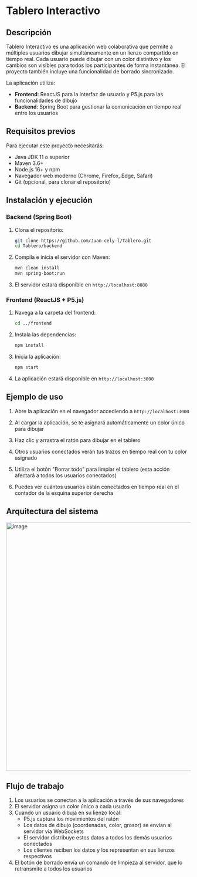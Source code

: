 # Tablero Interactivo



##  Descripción

Tablero Interactivo es una aplicación web colaborativa que permite a múltiples usuarios dibujar simultáneamente en un lienzo compartido en tiempo real. Cada usuario puede dibujar con un color distintivo y los cambios son visibles para todos los participantes de forma instantánea. El proyecto también incluye una funcionalidad de borrado sincronizado.

La aplicación utiliza:
- **Frontend**: ReactJS para la interfaz de usuario y P5.js para las funcionalidades de dibujo
- **Backend**: Spring Boot para gestionar la comunicación en tiempo real entre los usuarios

## Requisitos previos

Para ejecutar este proyecto necesitarás:

- Java JDK 11 o superior
- Maven 3.6+
- Node.js 16+ y npm
- Navegador web moderno (Chrome, Firefox, Edge, Safari)
- Git (opcional, para clonar el repositorio)

##  Instalación y ejecución

### Backend (Spring Boot)

1. Clona el repositorio:
   ```bash
   git clone https://github.com/Juan-cely-l/Tablero.git
   cd Tablero/backend
   ```

2. Compila e inicia el servidor con Maven:
   ```bash
   mvn clean install
   mvn spring-boot:run
   ```

3. El servidor estará disponible en `http://localhost:8080`

### Frontend (ReactJS + P5.js)

1. Navega a la carpeta del frontend:
   ```bash
   cd ../frontend
   ```

2. Instala las dependencias:
   ```bash
   npm install
   ```

3. Inicia la aplicación:
   ```bash
   npm start
   ```

4. La aplicación estará disponible en `http://localhost:3000`

##  Ejemplo de uso

1. Abre la aplicación en el navegador accediendo a `http://localhost:3000`

2. Al cargar la aplicación, se te asignará automáticamente un color único para dibujar

3. Haz clic y arrastra el ratón para dibujar en el tablero

4. Otros usuarios conectados verán tus trazos en tiempo real con tu color asignado

5. Utiliza el botón "Borrar todo" para limpiar el tablero (esta acción afectará a todos los usuarios conectados)

6. Puedes ver cuántos usuarios están conectados en tiempo real en el contador de la esquina superior derecha

##  Arquitectura del sistema

<img width="990" height="677" alt="image" src="https://github.com/user-attachments/assets/5df1fb0c-6b71-4078-b2a7-6fc9dc65b419" />


##  Flujo de trabajo

1. Los usuarios se conectan a la aplicación a través de sus navegadores
2. El servidor asigna un color único a cada usuario
3. Cuando un usuario dibuja en su lienzo local:
   - P5.js captura los movimientos del ratón
   - Los datos de dibujo (coordenadas, color, grosor) se envían al servidor via WebSockets
   - El servidor distribuye estos datos a todos los demás usuarios conectados
   - Los clientes reciben los datos y los representan en sus lienzos respectivos
4. El botón de borrado envía un comando de limpieza al servidor, que lo retransmite a todos los usuarios

